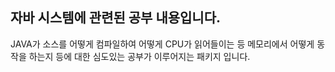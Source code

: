 ## 자바 시스템에 관련된 공부 내용입니다.

JAVA가 소스를 어떻게 컴파일하여 어떻게 CPU가 읽어들이는 등 메모리에서 어떻게 동작을 하는지 등에 대한 심도있는 공부가 이루어지는 패키지 입니다.